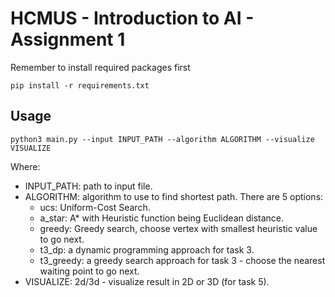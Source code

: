# HCMUS - Introduction to AI - Assignment 1

Remember to install required packages first

```
pip install -r requirements.txt
```

## Usage

```
python3 main.py --input INPUT_PATH --algorithm ALGORITHM --visualize VISUALIZE
```

Where:

- INPUT_PATH: path to input file.
- ALGORITHM: algorithm to use to find shortest path. There are 5 options: 
    - ucs: Uniform-Cost Search.
    - a_star: A* with Heuristic function being Euclidean distance.
    - greedy: Greedy search, choose vertex with smallest heuristic value to go next.
    - t3_dp: a dynamic programming approach for task 3.
    - t3_greedy: a greedy search approach for task 3 - choose the nearest waiting point to go next.
- VISUALIZE: 2d/3d - visualize result in 2D or 3D (for task 5).
